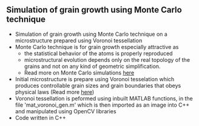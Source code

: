 ## Simulation of grain growth using Monte Carlo technique
- Simulation of grain growth using Monte Carlo technique on a microstructure prepared using Voronoi tessellation 
- Monte Carlo technique is for grain growth especially attractive as
  - the statistical behavior of the atoms is properly reproduced
  - microstructural evolution depends only on the real topology of the grains and not on any kind of geometric simplification.
  - Read more on Monte Carlo simulations [here](http://www.scielo.br/scielo.php?script=sci_arttext&pid=S1516-14391999000300004)
- Initial microstructure is prepare using Voronoi tesselation which produces controllable grain sizes and grain boundaries that obeys physical laws (Read more [here](https://onlinelibrary.wiley.com/doi/abs/10.1002/nme.4897))
- Voronoi tessellation is peformed using inbuilt MATLAB functions, in the file 'mat_voronoi_gen.m' which is then imported as an image into C++ and manipulated using OpenCV libraries
- Code written in C++
